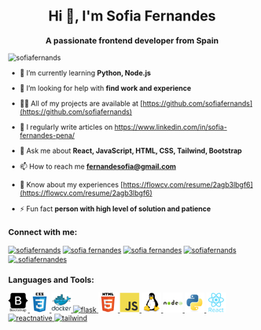 <h1 align="center">Hi 👋, I'm Sofia Fernandes</h1>
<h3 align="center">A passionate frontend developer from Spain</h3>

<p align="left"> <img src="https://komarev.com/ghpvc/?username=sofiafernands&label=Profile%20views&color=0e75b6&style=flat" alt="sofiafernands" /> </p>


- 🌱 I’m currently learning **Python, Node.js**

- 🤝 I’m looking for help with **find work and experience**

- 👨‍💻 All of my projects are available at [https://github.com/sofiafernands](https://github.com/sofiafernands)

- 📝 I regularly write articles on https://www.linkedin.com/in/sofia-fernandes-pena/

- 💬 Ask me about **React, JavaScript, HTML, CSS, Tailwind, Bootstrap**

- 📫 How to reach me **fernandesofia@gmail.com**

- 📄 Know about my experiences [https://flowcv.com/resume/2agb3lbgf6](https://flowcv.com/resume/2agb3lbgf6)

- ⚡ Fun fact **person with high level of solution and patience**



<h3 align="left">Connect with me:</h3>
<p align="left">
<a href="https://dev.to/sofiafernands" target="blank"><img align="center" src="https://raw.githubusercontent.com/rahuldkjain/github-profile-readme-generator/master/src/images/icons/Social/devto.svg" alt="sofiafernands" height="30" width="40" /></a>
<a href="https://linkedin.com/in/sofia fernandes" target="blank"><img align="center" src="https://raw.githubusercontent.com/rahuldkjain/github-profile-readme-generator/master/src/images/icons/Social/linked-in-alt.svg" alt="sofia fernandes" height="30" width="40" /></a>
<a href="https://fb.com/sofia fernandes" target="blank"><img align="center" src="https://raw.githubusercontent.com/rahuldkjain/github-profile-readme-generator/master/src/images/icons/Social/facebook.svg" alt="sofia fernandes" height="30" width="40" /></a>
<a href="https://instagram.com/sofiafernands" target="blank"><img align="center" src="https://raw.githubusercontent.com/rahuldkjain/github-profile-readme-generator/master/src/images/icons/Social/instagram.svg" alt="sofiafernands" height="30" width="40" /></a>
<a href="https://discord.gg/.sofiafernandes" target="blank"><img align="center" src="https://raw.githubusercontent.com/rahuldkjain/github-profile-readme-generator/master/src/images/icons/Social/discord.svg" alt=".sofiafernandes" height="30" width="40" /></a>
</p>

<h3 align="left">Languages and Tools:</h3>
<p align="left"> <a href="https://getbootstrap.com" target="_blank" rel="noreferrer"> <img src="https://raw.githubusercontent.com/devicons/devicon/master/icons/bootstrap/bootstrap-plain-wordmark.svg" alt="bootstrap" width="40" height="40"/> </a> <a href="https://www.w3schools.com/css/" target="_blank" rel="noreferrer"> <img src="https://raw.githubusercontent.com/devicons/devicon/master/icons/css3/css3-original-wordmark.svg" alt="css3" width="40" height="40"/> </a> <a href="https://www.docker.com/" target="_blank" rel="noreferrer"> <img src="https://raw.githubusercontent.com/devicons/devicon/master/icons/docker/docker-original-wordmark.svg" alt="docker" width="40" height="40"/> </a> <a href="https://flask.palletsprojects.com/" target="_blank" rel="noreferrer"> <img src="https://www.vectorlogo.zone/logos/pocoo_flask/pocoo_flask-icon.svg" alt="flask" width="40" height="40"/> </a> <a href="https://www.w3.org/html/" target="_blank" rel="noreferrer"> <img src="https://raw.githubusercontent.com/devicons/devicon/master/icons/html5/html5-original-wordmark.svg" alt="html5" width="40" height="40"/> </a> <a href="https://developer.mozilla.org/en-US/docs/Web/JavaScript" target="_blank" rel="noreferrer"> <img src="https://raw.githubusercontent.com/devicons/devicon/master/icons/javascript/javascript-original.svg" alt="javascript" width="40" height="40"/> </a> <a href="https://www.linux.org/" target="_blank" rel="noreferrer"> <img src="https://raw.githubusercontent.com/devicons/devicon/master/icons/linux/linux-original.svg" alt="linux" width="40" height="40"/> </a> <a href="https://nodejs.org" target="_blank" rel="noreferrer"> <img src="https://raw.githubusercontent.com/devicons/devicon/master/icons/nodejs/nodejs-original-wordmark.svg" alt="nodejs" width="40" height="40"/> </a> <a href="https://www.python.org" target="_blank" rel="noreferrer"> <img src="https://raw.githubusercontent.com/devicons/devicon/master/icons/python/python-original.svg" alt="python" width="40" height="40"/> </a> <a href="https://reactjs.org/" target="_blank" rel="noreferrer"> <img src="https://raw.githubusercontent.com/devicons/devicon/master/icons/react/react-original-wordmark.svg" alt="react" width="40" height="40"/> </a> <a href="https://reactnative.dev/" target="_blank" rel="noreferrer"> <img src="https://reactnative.dev/img/header_logo.svg" alt="reactnative" width="40" height="40"/> </a> <a href="https://tailwindcss.com/" target="_blank" rel="noreferrer"> <img src="https://www.vectorlogo.zone/logos/tailwindcss/tailwindcss-icon.svg" alt="tailwind" width="40" height="40"/> </a> </p>



